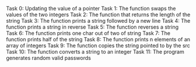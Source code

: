 Task 0: Updating the value of a pointer
Task 1: The function swaps the values of the two integers
Task 2: The function that returns the length of the string
Task 3: The function prints a string followed by a new line
Task 4: The function prints a string in reverse
Task 5: The function reverses a string
Task 6: The function prints one char out of two of string
Task 7: The function prints half of the string
Task 8: The function prints n elements of an array of integers
Task 9: The function copies the string pointed to by the src
Task 10: The function converts a string to an integer
Task 11: The program generates random valid passwords
